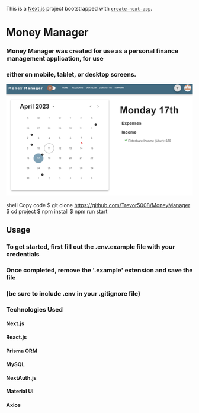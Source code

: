 This is a [Next.js](https://nextjs.org/) project bootstrapped with [`create-next-app`](https://github.com/vercel/next.js/tree/canary/packages/create-next-app).

# Money Manager #
### Money Manager was created for use as a personal finance management application, for use ###
### either on mobile, tablet, or desktop screens. ###

<img src="./public/assets/images/MoneyManager.png" alt="Project Dashboard" />

shell
Copy code
$ git clone https://github.com/Trevor5008/MoneyManager
$ cd project
$ npm install
$ npm run start

## Usage
### To get started, first fill out the .env.example file with your credentials
### Once completed, remove the '.example' extension and save the file 
### (be sure to include .env in your .gitignore file)


### Technologies Used

#### Next.js
#### React.js
#### Prisma ORM
#### MySQL 
#### NextAuth.js
#### Material UI
#### Axios

